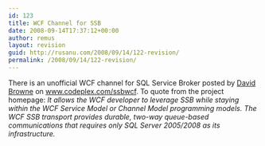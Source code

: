 ```yaml
---
id: 123
title: WCF Channel for SSB
date: 2008-09-14T17:37:12+00:00
author: remus
layout: revision
guid: http://rusanu.com/2008/09/14/122-revision/
permalink: /2008/09/14/122-revision/
---
```

There is an unofficial WCF channel for SQL Service Broker posted by <a href="http://www.linkedin.com/pub/0/806/737" target="_blank">David Browne</a> on <a href="http://www.codeplex.com/ssbwcf" target="_blank">www.codeplex.com/ssbwcf</a>. To quote from the project homepage: _It allows the WCF developer to leverage SSB while staying within the WCF Service Model or Channel Model programming models. The WCF SSB transport provides durable, two-way queue-based communications that requires only SQL Server 2005/2008 as its infrastructure._
